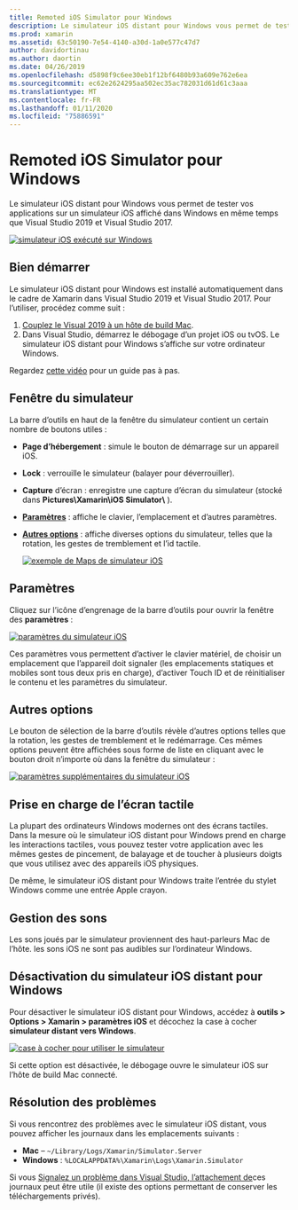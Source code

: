 ```yaml
---
title: Remoted iOS Simulator pour Windows
description: Le simulateur iOS distant pour Windows vous permet de tester vos applications sur un simulateur iOS affiché dans Windows à côté de Visual Studio 2019.
ms.prod: xamarin
ms.assetid: 63c50190-7e54-4140-a30d-1a0e577c47d7
author: davidortinau
ms.author: daortin
ms.date: 04/26/2019
ms.openlocfilehash: d5898f9c6ee30eb1f12bf6480b93a609e762e6ea
ms.sourcegitcommit: ec62e2624295aa502ec35ac782031d61d61c3aaa
ms.translationtype: MT
ms.contentlocale: fr-FR
ms.lasthandoff: 01/11/2020
ms.locfileid: "75886591"
---
```

# <a name="remoted-ios-simulator-for-windows"></a>Remoted iOS Simulator pour Windows

Le simulateur iOS distant pour Windows vous permet de tester vos applications sur un simulateur iOS affiché dans Windows en même temps que Visual Studio 2019 et Visual Studio 2017.

[![simulateur iOS exécuté sur Windows](images/hero-sml.png "simulateur iOS exécuté sur Windows")](images/hero.png#lightbox)

## <a name="getting-started"></a>Bien démarrer

Le simulateur iOS distant pour Windows est installé automatiquement dans le cadre de Xamarin dans Visual Studio 2019 et Visual Studio 2017. Pour l’utiliser, procédez comme suit :

1. [Couplez le Visual 2019 à un hôte de build Mac](~/ios/get-started/installation/windows/connecting-to-mac/index.md).
2. Dans Visual Studio, démarrez le débogage d’un projet iOS ou tvOS. Le simulateur iOS distant pour Windows s’affiche sur votre ordinateur Windows.

Regardez [cette vidéo](deploy.md) pour un guide pas à pas.

## <a name="simulator-window"></a>Fenêtre du simulateur

La barre d’outils en haut de la fenêtre du simulateur contient un certain nombre de boutons utiles :

- **Page d’hébergement** : simule le bouton de démarrage sur un appareil iOS.
- **Lock** : verrouille le simulateur (balayer pour déverrouiller).
- **Capture** d’écran : enregistre une capture d’écran du simulateur (stocké dans **Pictures\Xamarin\iOS Simulator\\** ).
- [**Paramètres**](#settings) : affiche le clavier, l’emplacement et d’autres paramètres.
- [**Autres options**](#other-options) : affiche diverses options du simulateur, telles que la rotation, les gestes de tremblement et l’id tactile.

    [![exemple de Maps de simulateur iOS](images/maps-app-sml.png "exemple de Maps de simulateur iOS")](images/maps-app.png#lightbox)

## <a name="settings"></a>Paramètres

Cliquez sur l’icône d’engrenage de la barre d’outils pour ouvrir la fenêtre des **paramètres** :

[![paramètres du simulateur iOS](images/settings-sml.png "paramètres du simulateur iOS")](images/settings.png#lightbox)

Ces paramètres vous permettent d’activer le clavier matériel, de choisir un emplacement que l’appareil doit signaler (les emplacements statiques et mobiles sont tous deux pris en charge), d’activer Touch ID et de réinitialiser le contenu et les paramètres du simulateur.

## <a name="other-options"></a>Autres options

Le bouton de sélection de la barre d’outils révèle d’autres options telles que la rotation, les gestes de tremblement et le redémarrage. Ces mêmes options peuvent être affichées sous forme de liste en cliquant avec le bouton droit n’importe où dans la fenêtre du simulateur :

[![paramètres supplémentaires du simulateur iOS](images/more-sml.png "paramètres supplémentaires du simulateur iOS")](images/more.png#lightbox)

## <a name="touchscreen-support"></a>Prise en charge de l’écran tactile

La plupart des ordinateurs Windows modernes ont des écrans tactiles. Dans la mesure où le simulateur iOS distant pour Windows prend en charge les interactions tactiles, vous pouvez tester votre application avec les mêmes gestes de pincement, de balayage et de toucher à plusieurs doigts que vous utilisez avec des appareils iOS physiques.

De même, le simulateur iOS distant pour Windows traite l’entrée du stylet Windows comme une entrée Apple crayon.

## <a name="sound-handling"></a>Gestion des sons

Les sons joués par le simulateur proviennent des haut-parleurs Mac de l’hôte.
les sons iOS ne sont pas audibles sur l’ordinateur Windows.

## <a name="disabling-the-remoted-ios-simulator-for-windows"></a>Désactivation du simulateur iOS distant pour Windows

Pour désactiver le simulateur iOS distant pour Windows, accédez à **outils > Options > Xamarin > paramètres iOS** et décochez la case à cocher **simulateur distant vers Windows**.

[![case à cocher pour utiliser le simulateur](images/options-sml.png "case à cocher pour utiliser le simulateur")](images/options.png#lightbox)

Si cette option est désactivée, le débogage ouvre le simulateur iOS sur l’hôte de build Mac connecté.

## <a name="troubleshooting"></a>Résolution des problèmes

Si vous rencontrez des problèmes avec le simulateur iOS distant, vous pouvez afficher les journaux dans les emplacements suivants :

- **Mac** – `~/Library/Logs/Xamarin/Simulator.Server`
- **Windows** : `%LOCALAPPDATA%\Xamarin\Logs\Xamarin.Simulator`

Si vous [Signalez un problème dans Visual Studio, l’attachement de](https://docs.microsoft.com/visualstudio/ide/how-to-report-a-problem-with-visual-studio)ces journaux peut être utile (il existe des options permettant de conserver les téléchargements privés).

